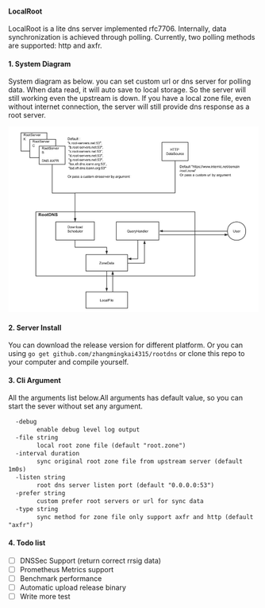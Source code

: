 #### LocalRoot 

LocalRoot is a lite dns server implemented rfc7706. 
Internally, data synchronization is achieved through polling. Currently, two polling methods are supported: http and axfr.

#### 1. System Diagram

System diagram as below. you can set custom url or dns server for polling data. When data read, it will auto save to local storage.
So the server will still working even the upstream is down. If you have a local zone file, even without internet connection, the server will still provide dns response as a root server.


![](./images/main.jpg)

#### 2. Server Install

You can download the release version for different platform. 
Or you can using ```go get github.com/zhangmingkai4315/rootdns``` or clone this repo to your computer and compile yourself.


#### 3. Cli Argument

All the arguments list below.All arguments has default value, so you can start the sever without set any argument.
```shell
  -debug
        enable debug level log output
  -file string
        local root zone file (default "root.zone")
  -interval duration
        sync original root zone file from upstream server (default 1m0s)
  -listen string
        root dns server listen port (default "0.0.0.0:53")
  -prefer string
        custom prefer root servers or url for sync data
  -type string
        sync method for zone file only support axfr and http (default "axfr")

```

#### 4. Todo list

- [ ] DNSSec Support (return correct rrsig data)
- [ ] Prometheus Metrics support
- [ ] Benchmark performance
- [ ] Automatic upload release binary
- [ ] Write more test 